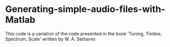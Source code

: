 # Generating-simple-audio-files-with-Matlab
This code is a variation of the code presented in the book 'Tuning, Timbre, Spectrum, Scale' written by W. A. Sethares
